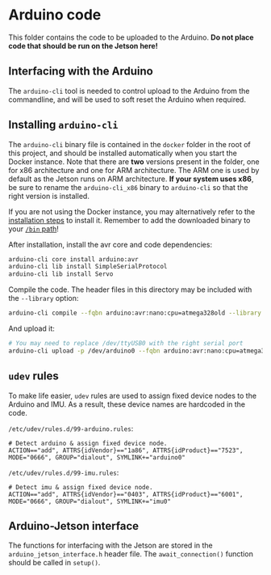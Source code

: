 # Arduino code

This folder contains the code to be uploaded to the Arduino. **Do not place code that should be run on the Jetson here!**

## Interfacing with the Arduino

The `arduino-cli` tool is needed to control upload to the Arduino from the commandline, and will be used to soft reset the Arduino when required.

## Installing `arduino-cli`

The `arduino-cli` binary file is contained in the `docker` folder in the root of this project, and should be installed automatically when you start the Docker instance. Note that there are **two** versions present in the folder, one for x86 architecture and one for ARM architecture. The ARM one is used by default as the Jetson runs on ARM architecture. **If your system uses x86**, be sure to rename the `arduino-cli_x86` binary to `arduino-cli` so that the right version is installed.

If you are not using the Docker instance, you may alternatively refer to the [installation steps](https://arduino.github.io/arduino-cli/0.35/installation/) to install it. Remember to add the downloaded binary to your [`/bin` path](https://refspecs.linuxfoundation.org/FHS_3.0/fhs/ch03s04.html)!

After installation, install the avr core and code dependencies:

```bash
arduino-cli core install arduino:avr
arduino-cli lib install SimpleSerialProtocol
arduino-cli lib install Servo
```

Compile the code. The header files in this directory may be included with the `--library` option:

```bash
arduino-cli compile --fqbn arduino:avr:nano:cpu=atmega328old --library . main/main.ino
```

And upload it:

```bash
# You may need to replace /dev/ttyUSB0 with the right serial port
arduino-cli upload -p /dev/arduino0 --fqbn arduino:avr:nano:cpu=atmega328old main/main.ino
```

## `udev` rules

To make life easier, `udev` rules are used to assign fixed device nodes to the Arduino and IMU. As a result, these device names are hardcoded in the code.

`/etc/udev/rules.d/99-arduino.rules`:

```ru
# Detect arduino & assign fixed device node.
ACTION=="add", ATTRS{idVendor}=="1a86", ATTRS{idProduct}=="7523", MODE="0666", GROUP="dialout", SYMLINK+="arduino0"
```

`/etc/udev/rules.d/99-imu.rules`:

```ru
# Detect imu & assign fixed device node.
ACTION=="add", ATTRS{idVendor}=="0403", ATTRS{idProduct}=="6001", MODE="0666", GROUP="dialout", SYMLINK+="imu0"
```

## Arduino-Jetson interface

The functions for interfacing with the Jetson are stored in the `arduino_jetson_interface.h` header file. The `await_connection()` function should be called in `setup()`.
